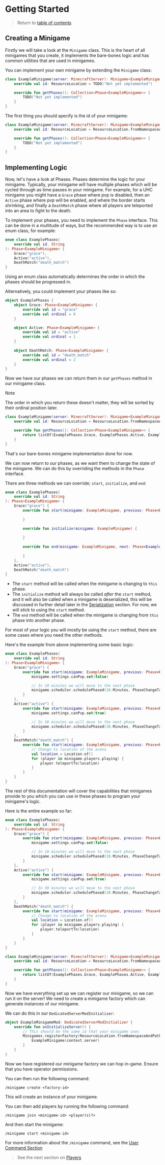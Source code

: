 # Getting Started

> Return to [table of contents](../old-minigames)

## Creating a Minigame

Firstly we will take a look at the `Minigame` class. This is the heart
of all minigames that you create, it implements the bare-bones logic and
has common utilities that are used in minigames.

You can implement your own minigame by extending the `Minigame` class:

```kotlin
class ExampleMinigame(server: MinecraftServer): Minigame<ExampleMinigame>(server) {
    override val id: ResourceLocation = TODO("Not yet implemented")

    override fun getPhases(): Collection<Phase<ExampleMinigame>> {
        TODO("Not yet implemented")
    }
}
```

The first thing you should specify is the id of your minigame:

```kotlin
class ExampleMinigame(server: MinecraftServer): Minigame<ExampleMinigame>(server) {
    override val id: ResourceLocation = ResourceLocation.fromNamespaceAndPath("modid", "example")

    override fun getPhases(): Collection<Phase<ExampleMinigame>> {
        TODO("Not yet implemented")
    }
}
```

## Implementing Logic

Now, let's have a look at Phases. Phases determine the logic for your minigame.
Typically, your minigame will have multiple phases which will be cycled through
as time passes in your minigame. For example, for a UHC minigame you might have a 
`Grace` phase where pvp is disabled, then an `Active` phase where pvp will be
enabled, and where the border starts shrinking, and finally a `DeathMatch` phase
where all players are teleported into an area to fight to the death.

To implement your phases, you need to implement the `Phase` interface.
This can be done in a multitude of ways, but the recommended way is to use an
enum class, for example:

```kotlin
enum class ExamplePhases(
    override val id: String
): Phase<ExampleMinigame> {
    Grace("grace"),
    Active("active"),
    DeathMatch("death_match")
}
```

Using an enum class automatically determines the order in which the phases
should be progressed in.

Alternatively, you could implement your phases like so:

```kotlin
object ExamplePhases {
    object Grace: Phase<ExampleMinigame> {
        override val id = "grace"
        override val ordinal = 0
    }

    object Active: Phase<ExampleMinigame> {
        override val id = "active"
        override val ordinal = 1
    }
    
    object DeathMatch: Phase<ExampleMinigame> {
        override val id = "death_match"
        override val ordinal = 2
    }
}
```

Now we have our phases we can return them in our `getPhases` method in our minigame class.

> [!NOTE]
> The order in which you return these doesn't matter, they will be sorted by their ordinal position later.

```kotlin
class ExampleMinigame(server: MinecraftServer): Minigame<ExampleMinigame>(server) {
    override val id: ResourceLocation = ResourceLocation.fromNamespaceAndPath("modid", "example")

    override fun getPhases(): Collection<Phase<ExampleMinigame>> {
        return listOf(ExamplePhases.Grace, ExamplePhases.Active, ExamplePhases.DeathMatch)
    }
}
```

That's our bare-bones minigame implementation done for now.

We can now return to our phases, as we want them to change the state of the minigame. 
We can do this by overriding the methods in the `Phase` interface.

There are three methods we can override; `start`, `initialize`, and `end`:
```kotlin
enum class ExamplePhases(
    override val id: String
): Phase<ExampleMinigame> {
    Grace("grace") {
        override fun start(minigame: ExampleMinigame, previous: Phase<ExampleMinigame>) {
            
        }

        override fun initialize(minigame: ExampleMinigame) {
            
        }
        
        override fun end(minigame: ExampleMinigame, next: Phase<ExampleMinigame>) {
            
        }
    },
    Active("active"),
    DeathMatch("death_match")
}
```

- The `start` method will be called when the minigame is changing to `this` phase.
- The `initialize` method will always be called *after* the `start` method, and
it will also be called when a minigame is deserialized, this will be discussed 
in further detail later in the [Serialization](serialization.md) section.
For now, we will stick to using the `start` method.
- The `end` method will be called when the minigame is changing from `this` phase
into another phase.

For most of your logic you will mostly be using the `start` method, there are some 
cases where you need the other methods.

Here's the example from above implementing some basic logic:

```kotlin
enum class ExamplePhases(
    override val id: String
): Phase<ExampleMinigame> {
    Grace("grace") {
        override fun start(minigame: ExampleMinigame, previous: Phase<ExampleMinigame>) {
            minigame.settings.canPvp.set(false)

            // In 10 minutes we will move to the next phase
            minigame.scheduler.schedulePhased(10.Minutes, PhaseChangeTask(minigame, Active))
        }
    },
    Active("active") {
        override fun start(minigame: ExampleMinigame, previous: Phase<ExampleMinigame>) {
            minigame.settings.canPvp.set(true)

            // In 30 minutes we will move to the next phase
            minigame.scheduler.schedulePhased(30.Minutes, PhaseChangeTask(minigame, DeathMatch))
        }
    },
    DeathMatch("death_match") {
        override fun start(minigame: ExampleMinigame, previous: Phase<ExampleMinigame>) {
            // Change to location of the arena
            val location = Location.of()
            for (player in minigame.players.playing) {
                player.teleportTo(location)
            }
        }
    }
}
```

The rest of this documentation will cover the capabilities that minigames provide
to you which you can use in these phases to program your minigame's logic.

Here is the entire example so far:
```kotlin
enum class ExamplePhases(
    override val id: String
): Phase<ExampleMinigame> {
    Grace("grace") {
        override fun start(minigame: ExampleMinigame, previous: Phase<ExampleMinigame>) {
            minigame.settings.canPvp.set(false)

            // In 10 minutes we will move to the next phase
            minigame.scheduler.schedulePhased(10.Minutes, PhaseChangeTask(minigame, Active))
        }
    },
    Active("active") {
        override fun start(minigame: ExampleMinigame, previous: Phase<ExampleMinigame>) {
            minigame.settings.canPvp.set(true)

            // In 30 minutes we will move to the next phase
            minigame.scheduler.schedulePhased(30.Minutes, PhaseChangeTask(minigame, DeathMatch))
        }
    },
    DeathMatch("death_match") {
        override fun start(minigame: ExampleMinigame, previous: Phase<ExampleMinigame>) {
            // Change to location of the arena
            val location = Location.of()
            for (player in minigame.players.playing) {
                player.teleportTo(location)
            }
        }
    }
}

class ExampleMinigame(server: MinecraftServer): Minigame<ExampleMinigame>(server) {
    override val id: ResourceLocation = ResourceLocation.fromNamespaceAndPath("modid", "example")

    override fun getPhases(): Collection<Phase<ExampleMinigame>> {
        return listOf(ExamplePhases.Grace, ExamplePhases.Active, ExamplePhases.DeathMatch)
    }
}
```

Now we have everything set up we can register our minigame, so we can run it on the server!
We need to create a minigame factory which can generate instances of our minigame.

We can do this in our `DedicatedServerModInitializer`:
```kotlin
object ExampleMinigameMod: DedicatedServerModInitializer {
    override fun onInitializeServer() {
        // This should be the same id that your minigame uses
        Minigames.registerFactory(ResourceLocation.fromNamespaceAndPath("modid", "example")) { context ->
            ExampleMinigame(context.server)
        }
    }
}
```

Now we have registered our minigame factory we can hop in-game.
Ensure that you have operator permissions.

You can then run the following command:
```
/minigame create <factory-id>
```
This will create an instance of your minigame.

You can then add players by running the following command:
```
/minigame join <minigame-id> <player(s)?>
```

And then start the minigame:
```
/minigame start <minigame-id>
```

For more information about the `/minigame` command, see the [User Command Section](../old-commands)

> See the next section on [Players](players.md)